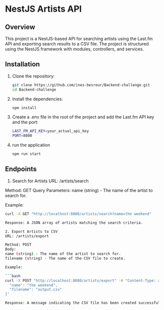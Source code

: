 # NestJS Artists API

## Overview

This project is a NestJS-based API for searching artists using the Last.fm API and exporting search results to a CSV file. The project is structured using the NestJS framework with modules, controllers, and services.


## Installation

1. Clone the repository:

   ```bash
   git clone https://github.com/ines-besrour/Backend-challenge.git
   cd Backend-challenge

2. Install the dependencies:

   ```bash
   npm install


3. Create a .env file in the root of the project and add the Last.fm API key and the port:

   ```bash
   LAST_FM_API_KEY=your_actual_api_key
   PORT=8080

4. run the application
   ```bash
   npm run start

## Endpoints

1. Search for Artists
  URL: /artists/search

  Method: GET
  Query Parameters:
  name (string) - The name of the artist to search for.
  
  Example:

   ```bash
   curl -X GET "http://localhost:8080/artists/search?name=the weekend"

  Response: A JSON array of artists matching the search criteria.

2. Export Artists to CSV
  URL: /artists/export

  Method: POST
  Body:
  name (string) - The name of the artist to search for.
  filename (string) - The name of the CSV file to create.
  
  Example:

   ```bash
   curl -X POST "http://localhost:8080/artists/export" -H "Content-Type: application/json" -d '{
     "name": "the weekend",
     "filename": "output.csv"
   }'

  Response: A message indicating the CSV file has been created successfully.

